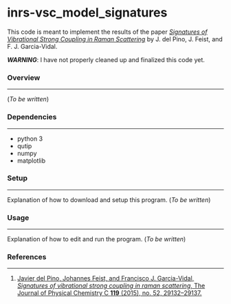# inrs-vsc_model_signatures

This code is meant to implement the results of the paper
[_Signatures of Vibrational Strong Coupling in Raman Scattering_][papersig] 
by J. del Pino, J. Feist, and F. J. Garcia-Vidal.


_**WARNING**_: I have not properly cleaned up and finalized this code yet.


### Overview
---
(_To be written_)

### Dependencies
---
* python 3
* qutip
* numpy
* matplotlib

### Setup
---
Explanation of how to download and setup this program.
(_To be written_)

### Usage
---
Explanation of how to edit and run the program.
(_To be written_)

### References
---

1. [Javier del Pino, Johannes Feist, and Francisco J. Garcia-Vidal, 
_Signatures of vibrational strong coupling in raman scattering_, 
The Journal of Physical Chemistry C **119** (2015), 
no. 52, 29132–29137.][papersig]

[papersig]: http://pubs.acs.org/doi/abs/10.1021/acs.jpcc.5b11654 "Signatures of Vibrational Strong Coupling in Raman Scattering"
